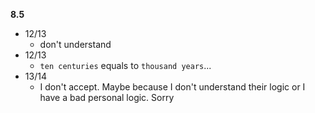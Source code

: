 **8.5**

- 12/13
	- don't understand
- 12/13
	- `ten centuries` equals to `thousand years`...
- 13/14
	- I don't accept. Maybe because I don't understand their logic or I have a bad personal logic. Sorry